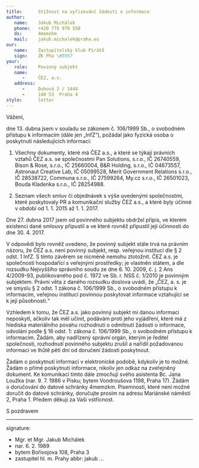 ```yaml
---
title:      Stížnost na vyřizování žádosti o informace
author:
   name:    Jakub Michálek
   phone:   +420 775 978 550
   ds:      4memzkm
   mail:    jakub.michalek@praha.eu
our:
   name:    Zastupitelský klub Pirátů
   sign:    ZK Pha \#5957
your:
   role:    Povinný subjekt
   name:    
      -     ČEZ, a.s.
   address:
      -     Duhová 2 / 1444
      -     140 53  Praha 4
style:      letter
---
```


Vážení,

dne 13. dubna jsem v souladu se zákonem č. 106/1999 Sb., o svobodném přístupu k informacím (dále jen „InfZ“), požádal jako fyzická osoba o poskytnutí následujících informací:

1. Všechny dokumenty, které má ČEZ a.s., a které se týkají právních vztahů ČEZ a.s. se společnostmi Pan Solutions, s.r.o., IČ 26740559, Bison & Rose, s.r.o., IČ 25660004, B&R Holding, s.r.o., IČ 04673557, Astronaut Creative Lab, IČ 05099528, Merit Government Relations s.r.o., IČ 28538722, Communa s.r.o., IČ 27599264, My.cz s.r.o., IČ 26501023, Bouda Kladenka s.r.o., IČ 28254988.

2. Seznam všech smluv či objednávek s výše uvedenými společnostmi, které poskytovaly PR a komunikační služby ČEZ a.s., a které byly účinné v období od 1. 1. 2015 až 1. 1. 2017.

Dne 27. dubna 2017 jsem od povinného subjektu obdržel přípis, ve kterém existenci dané smlouvy připustil a ve které rovněž připustil její účinnosti do dne 30. 4. 2017. 

V odpovědi bylo rovněž uvedeno, že povinný subjekt stále trvá na právním názoru, že ČEZ a.s. není povinný subjekt, resp. veřejnou institucí dle § 2 odst. 1 InfZ. S tímto závěrem se nicméně nemohu ztotožnit. ČEZ a.s. je společností hospodařící s veřejnými prostředky; je vlastněn státem, a dle rozsudku Nejvyššího správního soudu ze dne 6. 10. 2009, č. j. 2 Ans 4/2009-93, publikovaného pod č. 1972 ve Sb. r. NSS č. 1/2010 je povinným subjektem. Právní věta z daného rozsudku doslova uvádí, že „ČEZ, a. s. je ve smyslu § 2 odst. 1 zákona č. 106/1999 Sb., o svobodném přístupu k informacím, veřejnou institucí povinnou po­skytovat informace vztahující se k její působnosti.“

Vzhledem k tomu, že ČEZ a.s. jako povinný subjekt mi danou informaci neposkytl, ačkoliv tak měl učinit, podávám proti jeho vyjádření, které má z hlediska materiálního povahu rozhodnutí o odmítnutí žádosti o informace, odvolání podle § 16 odst. 1: zákona č. 106/1999 Sb., o svobodném přístupu k informacím. Žádám, aby nadřízený správní orgán, kterým je ředitel společnosti, rozhodnutí povinného subjektu zrušil a nařídil požadovanou informaci ve lhůtě pěti dní od doručení žádosti poskytnout.

Žádám o poskytnutí informací v elektronické podobě, kdykoliv je to možné. Žádám o přímé poskytnutí informace, nikoliv jen odkaz na zveřejněný dokument. Ke komunikaci tímto dále zmocňuji svého asistenta Bc. Jana Loužka (nar. 9. 7. 1986 v Písku; bytem Vondroušova 1198, Praha 17). Žádám o doručování do datové schránky 4memzkm. Písemnosti, které není možné doručit do datové schránky, doručujte prosím na adresu Mariánské náměstí 2, Praha 1. Předem děkuji za Vaši vstřícnost.

S pozdravem

---
signature: 
  - Mgr. et Mgr. Jakub Michálek
  - nar. 6. 2. 1989
  - bytem Bořivojova 108, Praha 3
  - zastupitel hl. m. Prahy
abbr:       jakub
...
